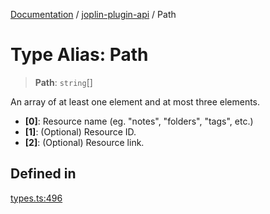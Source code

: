 [Documentation](../../packages.md) / [joplin-plugin-api](../index.md) / Path

# Type Alias: Path

> **Path**: `string`[]

An array of at least one element and at most three elements.

- **[0]**: Resource name (eg. "notes", "folders", "tags", etc.)
- **[1]**: (Optional) Resource ID.
- **[2]**: (Optional) Resource link.

## Defined in

[types.ts:496](https://github.com/rxliuli/joplin-utils/blob/485409801cf7c952cfefe9e29020115fe6abec36/packages/joplin-plugin-api/src/types.ts#L496)
